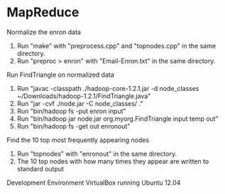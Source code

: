 MapReduce
=========
Normalize the enron data

1. Run "make" with "preprocess.cpp" and "topnodes.cpp" in the same directory.
2. Run "preproc > enron" with "Email-Enron.txt" in the same directory.

Run FindTriangle on normalized data

1. Run "javac -classpath ./hadoop-core-1.2.1.jar -d node_classes ~/Downloads/hadoop-1.2.1/FindTriangle.java"
2. Run "jar -cvf ./node.jar -C node_classes/ ."
3. Run "bin/hadoop fs -put enron input"
4. Run "bin/hadoop jar node.jar org.myorg.FindTriangle input temp out"
5. Run "bin/hadoop fs -get out enronout"

Find the 10 top most frequently appearing nodes

1. Run "topnodes" with "enronout" in the same directory.
2. The 10 top nodes with how many times they appear are written to standard output

Development Environment
VirtualBox running Ubuntu 12.04